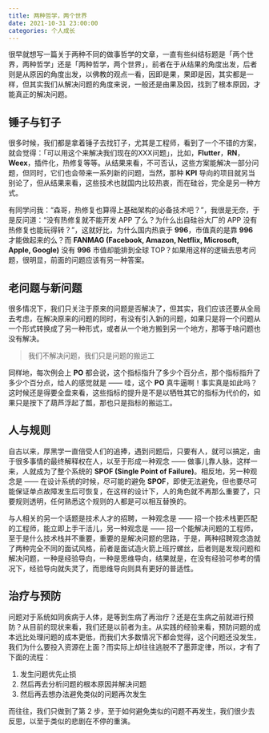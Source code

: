 ```yaml
---
title: 两种哲学，两个世界
date: 2021-10-31 23:00:00
categories: 个人成长
---
```


很早就想写一篇关于两种不同的做事哲学的文章，一直有些纠结标题是「两个世界，两种哲学」还是「两种哲学，两个世界」，前者在于从结果的角度出发，后者则是从原因的角度出发，以佛教的观点一看，因即是果，果即是因，其实都是一样，但其实我们从解决问题的角度来说，一般还是由果及因，找到了根本原因，才能真正的解决问题。

## 锤子与钉子

很多时候，我们都是拿着锤子去找钉子，尤其是工程师，看到了一个不错的方案，就会觉得：「可以用这个来解决我们现在的XXX问题」，比如，__Flutter__，__RN__，__Weex__，插件化，热修复等等。从结果来看，不可否认，这些方案能解决一部分问题，但同时，它们也会带来一系列新的问题，当然，那种 __KPI__ 导向的项目就另当别论了，但从结果来看，这些技术也就国内比较热衷，而在硅谷，完全是另一种方式。

有同学问我：“森哥，热修复也算得上基础架构的必备技术吧？”，我很是无奈，于是反问道：“没有热修复就不能开发 APP 了么？为什么出自硅谷大厂的 APP 没有热修复也能玩得转？”，这就好比，为什么国内热衷于 __996__，市值真的是靠 __996__ 才能做起来的么？而 __FANMAG (Facebook, Amazon, Netflix, Microsoft, Apple, Google)__ 没有 __996__ 市值却能排到全球 TOP？如果用这样的逻辑去思考问题，很明显，前面的问题应该有另一种答案。

## 老问题与新问题

很多情况下，我们只关注于原来的问题是否解决了，但其实，我们应该还要从全局去考虑，在解决原来的问题的同时，有没有引入新的问题，如果只是将一个问题从一个形式转换成了另一种形式，或者从一个地方搬到另一个地方，那等于啥问题也没有解决。

> 我们不解决问题，我们只是问题的搬运工

同样地，每次例会上 __PO__ 都会说，这个指标指升了多少个百分点，那个指标指升了多少个百分点，给人的感觉就是 —— 哇，这个 __PO__ 真牛逼啊！事实真是如此吗？这时候还是得要全盘来看，这些指标的提升是不是以牺牲其它的指标为代价的，如果只是按下了葫芦浮起了瓢，那也只是指标的搬运工。

## 人与规则

自古以来，厚黑学一直倍受人们的追捧，遇到问题后，只要有人，就可以搞定，由于很多事情的最终解释权在人，以至于形成一种观念 —— 做事儿靠人脉，这样一来，人就成为了整个系统的 __SPOF (Single Point of Failure)__。相反地，另一种观念是 —— 在设计系统的时候，尽可能的避免 __SPOF__，即使无法避免，但也要尽可能保证单点故障发生后可恢复，在这样的设计下，人的角色就不再那么重要了，只要规则透明，任何熟悉这个规则的人都是可以相互替换的。

与人相关的另一个话题是技术人才的招聘，一种观念是 —— 招一个技术栈更匹配的工程师，能立即上手干活儿，另一种观念是 —— 招一个能解决问题的工程师，至于是什么技术栈并不重要，重要的是解决问题的思路，于是，两种招聘观念造就了两种完全不同的面试风格，前者是面试造火箭上班拧螺丝，后者则是发现问题和解决问题，一种是经验导向，一种是思维导向，结果就是，在没有经验可参考的情况下，经验导向就失灵了，而思维导向则具有更好的普适性。

## 治疗与预防

问题对于系统如同疾病于人体，是等到生病了再治疗？还是在生病之前就进行预防？从目前的现状来看，我们还是以前者为主。从实践的经验来看，预防问题的成本远比处理问题的成本更低，而我们大多数情况下都会觉得，这个问题还没发生，我们为什么要投入资源在上面？而实际上却往往逃脱不了墨菲定律，所以，才有了下面的流程：

1. 发生问题优先止损
1. 然后再去分析问题的根本原因并解决问题
1. 然后再去想办法避免类似的问题再次发生

而往往，我们只做到了第 2 步，至于如何避免类似的问题不再发生，我们很少去反思，以至于类似的悲剧在不停的重演。

